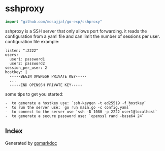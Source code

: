 <!-- Code generated by gomarkdoc. DO NOT EDIT -->

# sshproxy

```go
import "github.com/mosajjal/go-exp/sshproxy"
```

sshproxy is a SSH server that only allows port forwarding. it reads the configuration from a yaml file and can limit the number of sessions per user. configuration file example:

```
listen: ":2222"
users:
  user1: password1
  user2: password2
session_per_user: 2
hostkey: |
  -----BEGIN OPENSSH PRIVATE KEY-----
  ...
  -----END OPENSSH PRIVATE KEY-----
```

some tips to get you started:

```
-  to generate a hostkey use: `ssh-keygen -t ed25519 -f hostkey`
-  to run the server use: `go run main.go -c config.yaml`
-  to connect to the server use `ssh -D 1080 -p 2222 user1@localhost`
-  to generate a secure password use: `openssl rand -base64 24`
```

## Index





Generated by [gomarkdoc](<https://github.com/princjef/gomarkdoc>)
